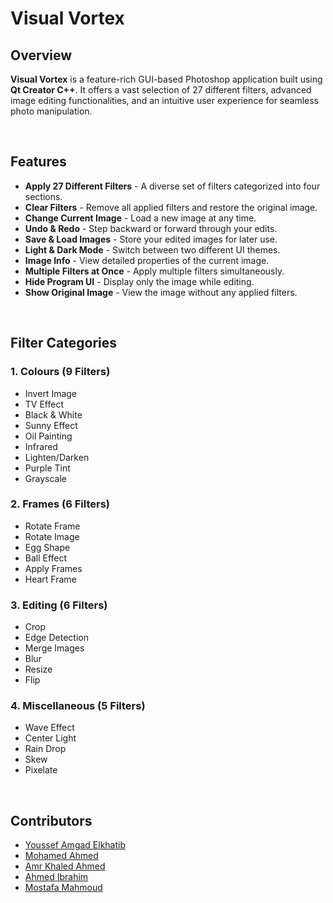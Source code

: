 <h1>Visual Vortex</h1>

<h2>Overview</h2>
<p><strong>Visual Vortex</strong> is a feature-rich GUI-based Photoshop application built using <strong>Qt Creator C++</strong>. It offers a vast selection of 27 different filters, advanced image editing functionalities, and an intuitive user experience for seamless photo manipulation.</p>

</br>
<h2>Features</h2>
<ul>
    <li><strong>Apply 27 Different Filters</strong> - A diverse set of filters categorized into four sections.</li>
    <li><strong>Clear Filters</strong> - Remove all applied filters and restore the original image.</li>
    <li><strong>Change Current Image</strong> - Load a new image at any time.</li>
    <li><strong>Undo & Redo</strong> - Step backward or forward through your edits.</li>
    <li><strong>Save & Load Images</strong> - Store your edited images for later use.</li>
    <li><strong>Light & Dark Mode</strong> - Switch between two different UI themes.</li>
    <li><strong>Image Info</strong> - View detailed properties of the current image.</li>
    <li><strong>Multiple Filters at Once</strong> - Apply multiple filters simultaneously.</li>
    <li><strong>Hide Program UI</strong> - Display only the image while editing.</li>
    <li><strong>Show Original Image</strong> - View the image without any applied filters.</li>
</ul>

</br>
<h2>Filter Categories</h2>

<h3>1. Colours (9 Filters)</h3>
<ul>
    <li>Invert Image</li>
    <li>TV Effect</li>
    <li>Black & White</li>
    <li>Sunny Effect</li>
    <li>Oil Painting</li>
    <li>Infrared</li>
    <li>Lighten/Darken</li>
    <li>Purple Tint</li>
    <li>Grayscale</li>
</ul>

<h3>2. Frames (6 Filters)</h3>
<ul>
    <li>Rotate Frame</li>
    <li>Rotate Image</li>
    <li>Egg Shape</li>
    <li>Ball Effect</li>
    <li>Apply Frames</li>
    <li>Heart Frame</li>
</ul>

<h3>3. Editing (6 Filters)</h3>
<ul>
    <li>Crop</li>
    <li>Edge Detection</li>
    <li>Merge Images</li>
    <li>Blur</li>
    <li>Resize</li>
    <li>Flip</li>
</ul>

<h3>4. Miscellaneous (5 Filters)</h3>
<ul>
    <li>Wave Effect</li>
    <li>Center Light</li>
    <li>Rain Drop</li>
    <li>Skew</li>
    <li>Pixelate</li>
</ul>

</br>

<h2>Contributors</h2>

- [Youssef Amgad Elkhatib](https://github.com/YoussefElkhatib)
- [Mohamed Ahmed](https://github.com/mohamedahmed2005)
- [Amr Khaled Ahmed](https://github.com/Amr-Khaled-Ahmed)
- [Ahmed Ibrahim](https://github.com/AhmedIbrahimFCAL)
- [Mostafa Mahmoud](https://github.com/mostafa-mahmoud-fathy)
